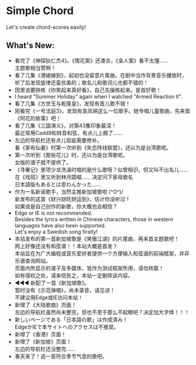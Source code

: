 # Simple Chord
Let's create chord-scores easily!

## What's New:
+ 看完了《神探狄仁杰4》。《情花案》还凑合，《金人案》看不太懂……  
主题歌相当赞啊！
+ 看了几集《港媳嫁到》，起初也没留意片尾曲。在剧中当作背景音乐播放时，听了后发现旋律还蛮优美的；歌名儿和歌词儿也都不错的！
+ 团里说要排练《你笑起来真好看》，自己先操练起来。是首好歌！
+ I heard "Summer Holiday" again when I watched "Armed Reaction II".
+ 看了几集《方世玉与乾隆皇》，发现有首儿歌不错！
+ 刚看完《一号法庭3》，发现有袁凤瑛这么一位歌手。她专唱儿童歌曲，先来首《阿花的故事》吧！
+ 看了几集《三国演义》，对第43集印象最深！  
最近常用Cadd9和转音和弦，有点儿上瘾了……
+ 左边的导航栏还有点儿瑕疵需要修补。  
看《家有仙妻》时第一次听到《失恋阵线联盟》，还以为是台湾歌呢。
+ 第一次听到《那些花儿》时，还以为是台湾歌呢。  
女版的谱子就不提供了。
+ 《寻秦记》里项少龙洗澡时唱的是什么歌呀？似曾相识，但又叫不出名儿……  
在《戏班》里又听到林月圆唱…… 决定问下家母歌名  
日本語版もあるとは思わんかった……
+ 作为一名新谣歌手，当然主推新加坡歌啦 \(^O^)/  
新发布的这首《财兴财旺财运到》，估计你没听过！  
如果说是自己创作的新歌，你大概也会相信？
+ Edge or IE is not recommended.  
Besides the lyrics written in Chinese characters, those in western languages have also been supported.  
Let's enjoy a Swedish song firstly!
+ 本站发布的第一首新加坡歌是《笑傲江湖》的片尾曲，再来首主题歌吧！  
网上好像还没有和弦谱！！本站大概是首发？  
本站旨在为广大编程或音乐爱好者提供一个方便输入和弦谱的前端框架，并非乐谱查询网站。  
页面内所显示的谱子及多媒体，皆作为测试框架所用，请勿转载！  
如有侵权之处，请来信告之，本站一定删除该内容。
+ &#x25c0;&#x25c0;&#x25c0; 新配了一首《新加坡歌》。  
暂时没有《示范弹唱》，尚未录音，请见谅！  
不建议用Edge或IE访问本站！
+ 新增了《大陆歌曲》页面！  
左边的导航栏虽然尚未整完，但也不至于那么不起眼吧？决定加大字体！！！
+ 新しいページである「日本語の歌」は作成済み！  
EdgeかIEで本サイトへのアクセスは不推奨。
+ 新增了《香港》页面！
+ 新增了《新加坡》页面！  
左边的导航栏还没整完……
+ 春天来了！选一首符合季节气息的歌吧。

